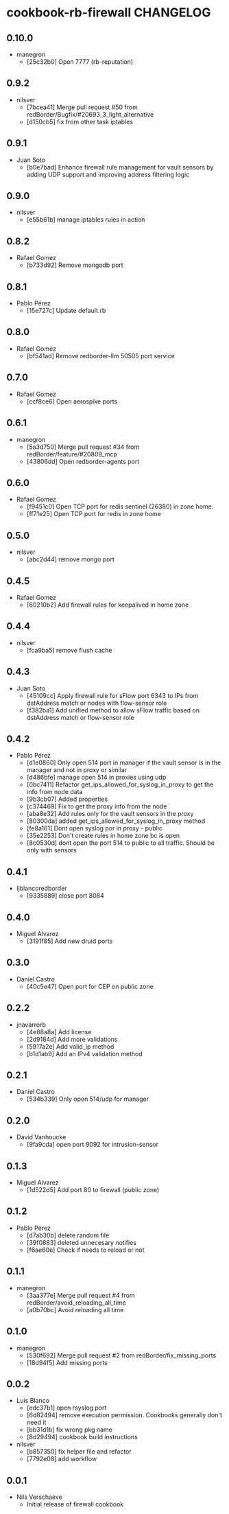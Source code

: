 cookbook-rb-firewall CHANGELOG
===============

## 0.10.0

  - manegron
    - [25c32b0] Open 7777 (rb-reputation)

## 0.9.2

  - nilsver
    - [7bcea41] Merge pull request #50 from redBorder/Bugfix/#20693_3_light_alternative
    - [d150cb5] fix from other task iptables

## 0.9.1

  - Juan Soto
    - [b0e7bad] Enhance firewall rule management for vault sensors by adding UDP support and improving address filtering logic

## 0.9.0

  - nilsver
    - [e55b61b] manage iptables rules in action

## 0.8.2

  - Rafael Gomez
    - [b733d92] Remove mongodb port

## 0.8.1

  - Pablo Pérez
    - [15e727c] Update default.rb

## 0.8.0

  - Rafael Gomez
    - [bf541ad] Remove redborder-llm 50505 port service

## 0.7.0

  - Rafael Gomez
    - [ccf8ce6] Open aerospike ports

## 0.6.1

  - manegron
    - [5a3d750] Merge pull request #34 from redBorder/feature/#20809_mcp
    - [43806dd] Open redborder-agents port

## 0.6.0

  - Rafael Gomez
    - [f9451c0] Open TCP port for redis sentinel (26380) in zone home.
    - [ff71e25] Open TCP port for redis in zone home

## 0.5.0

  - nilsver
    - [abc2d44] remove mongo port

## 0.4.5

  - Rafael Gomez
    - [60210b2] Add firewall rules for keepalived in home zone

## 0.4.4

  - nilsver
    - [fca9ba5] remove flush cache

## 0.4.3

  - Juan Soto
    - [45109cc] Apply firewall rule for sFlow port 6343 to IPs from dstAddress match or nodes with flow-sensor role
    - [f382ba1] Add unified method to allow sFlow traffic based on dstAddress match or flow-sensor role

## 0.4.2

  - Pablo Pérez
    - [d1e0860] Only open 514 port in manager if the vault sensor is in the manager and not in proxy or similar
    - [d486bfe] manage open 514 in proxies using udp
    - [0bc7411] Refactor get_ips_allowed_for_syslog_in_proxy to get the info from node data
    - [9b3cb07] Added properties
    - [c374469] Fix to get the proxy info from the node
    - [aba8e32] Add rules only for the vault sensors in the proxy
    - [80300da] added get_ips_allowed_for_syslog_in_proxy method
    - [fe8a161] Dont open syslog por in proxy - public
    - [35e2253] Don't create rules in home zone bc is open
    - [8c0530d] dont open the port 514 to public to all traffic. Should be only with sensors

## 0.4.1

  - ljblancoredborder
    - [9335889] close port 8084

## 0.4.0

  - Miguel Alvarez
    - [3191f85] Add new druid ports

## 0.3.0

  - Daniel Castro
    - [40c5e47] Open port for CEP on public zone

## 0.2.2

  - jnavarrorb
    - [4e88a8a] Add license
    - [2d9184d] Add more validations
    - [5917a2e] Add valid_ip method
    - [b1d1ab9] Add an IPv4 validation method

## 0.2.1

  - Daniel Castro
    - [534b339] Only open 514/udp for manager

## 0.2.0

  - David Vanhoucke
    - [9fa9cda] open port 9092 for intrusion-sensor

## 0.1.3

  - Miguel Alvarez
    - [1d522d5] Add port 80 to firewall (public zone)

## 0.1.2

  - Pablo Pérez
    - [d7ab30b] delete random file
    - [39f0883] deleted unnecesary notifies
    - [f6ae60e] Check if needs to reload or not

## 0.1.1

  - manegron
    - [3aa377e] Merge pull request #4 from redBorder/avoid_reloading_all_time
    - [a0b70bc] Avoid reloading all time

## 0.1.0

  - manegron
    - [530f692] Merge pull request #2 from redBorder/fix_missing_ports
    - [18d94f5] Add missing ports

## 0.0.2

  - Luis Blanco
    - [edc37b1] open rsyslog port
    - [6d82494] remove execution permission. Cookbooks generally don't need it
    - [bb31d1b] fix wrong pkg name
    - [8d29494] cookbook build instructions
  - nilsver
    - [b857350] fix helper file and refactor
    - [7792e08] add workflow

## 0.0.1
- Nils Verschaeve
    - Initial release of firewall cookbook
